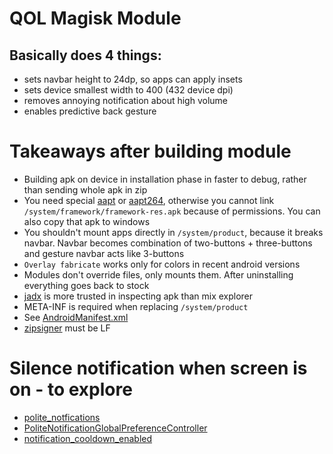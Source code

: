 # QOL Magisk Module
## Basically does 4 things:
- sets navbar height to 24dp, so apps can apply insets
- sets device smallest width to 400 (432 device dpi)
- removes annoying notification about high volume
- enables predictive back gesture

# Takeaways after building module
- Building apk on device in installation phase in faster to debug, rather than sending whole apk in zip
- You need special [aapt](https://github.com/AAGaming00/aapt2) or [aapt264](https://github.com/Magisk-Modules-Alt-Repo/HideNavBar/blob/master/tools/aapt264), otherwise you cannot link `/system/framework/framework-res.apk` because of permissions. You can also copy that apk to windows
- You shouldn't mount apps directly in `/system/product`, because it breaks navbar. Navbar becomes combination of two-buttons + three-buttons and gesture navbar acts like 3-buttons
- `Overlay fabricate` works only for colors in recent android versions
- Modules don't override files, only mounts them. After uninstalling everything goes back to stock
- [jadx](https://github.com/skylot/jadx) is more trusted in inspecting apk than mix explorer
- META-INF is required when replacing `/system/product`
- See [AndroidManifest.xml](apk/AndroidManifest.xml)
- [zipsigner](tools/zipsigner) must be LF

# Silence notification when screen is on - to explore
- [polite_notfications](https://github.com/aosp-mirror/platform_frameworks_base/blob/main/services/core/java/com/android/server/notification/flags.aconfig)
- [PoliteNotificationGlobalPreferenceController](https://github.com/aosp-mirror/platform_packages_apps_settings/blob/main/src/com/android/settings/notification/PoliteNotificationGlobalPreferenceController.java)
- [notification_cooldown_enabled](https://github.com/aosp-mirror/platform_frameworks_base/blob/main/core/java/android/provider/Settings.java)
